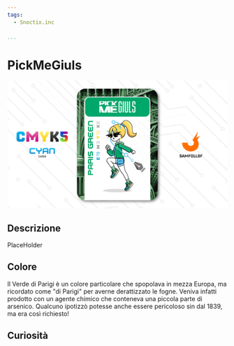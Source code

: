 ```yaml
---
tags:
  - Snoctix.inc

...
```


# PickMeGiuls

![pickmegiuls](../eg/C/pickme.jpg)

## Descrizione

PlaceHolder

## Colore

Il Verde di Parigi è un colore particolare che spopolava in mezza Europa, ma ricordato come "di Parigi" per averne derattizzato le fogne. Veniva infatti prodotto con un agente chimico che conteneva una piccola parte di arsenico. Qualcuno ipotizzò potesse anche essere pericoloso sin dal 1839, ma era così richiesto!

## Curiosità